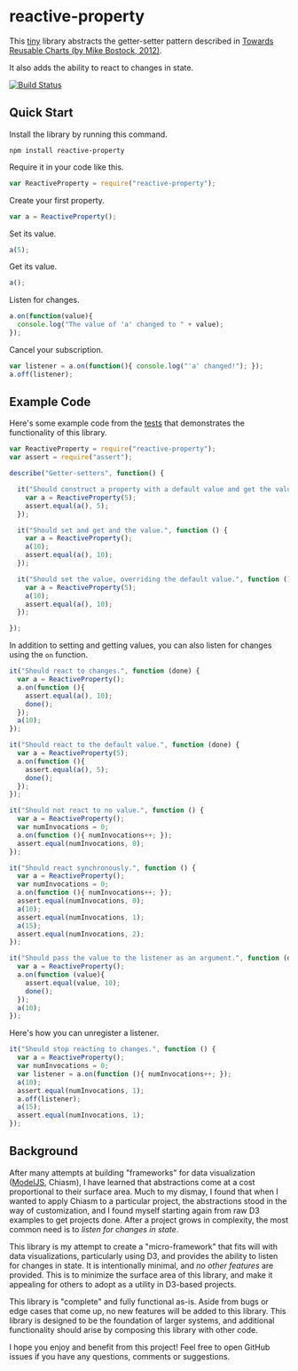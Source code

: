 # reactive-property 

This [tiny](https://github.com/curran/reactiveProperty/blob/master/index.js) library abstracts the getter-setter pattern described in [Towards Reusable Charts (by Mike Bostock, 2012)](https://bost.ocks.org/mike/chart/).

It also adds the ability to react to changes in state.

[![Build Status](https://travis-ci.org/curran/reactive-property.svg?branch=master)](https://travis-ci.org/curran/reactive-property)

## Quick Start

Install the library by running this command.

`npm install reactive-property`

Require it in your code like this.

```javascript
var ReactiveProperty = require("reactive-property");
```

Create your first property.

```javascript
var a = ReactiveProperty();
```

Set its value.

```javascript
a(5);
```

Get its value.

```javascript
a();
```

Listen for changes.

```javascript
a.on(function(value){
  console.log("The value of 'a' changed to " + value);
});
```

Cancel your subscription.

```javascript
var listener = a.on(function(){ console.log("'a' changed!"); });
a.off(listener);
```

## Example Code

Here's some example code from the [tests](https://github.com/curran/reactiveProperty/blob/master/test.js) that demonstrates the functionality of this library.

```javascript
var ReactiveProperty = require("reactive-property");
var assert = require("assert");

describe("Getter-setters", function() {

  it("Should construct a property with a default value and get the value.", function () {
    var a = ReactiveProperty(5);
    assert.equal(a(), 5);
  });

  it("Should set and get and the value.", function () {
    var a = ReactiveProperty();
    a(10);
    assert.equal(a(), 10);
  });

  it("Should set the value, overriding the default value.", function () {
    var a = ReactiveProperty(5);
    a(10);
    assert.equal(a(), 10);
  });

});
```

In addition to setting and getting values, you can also listen for changes using the `on` function. 

```javascript
it("Should react to changes.", function (done) {
  var a = ReactiveProperty();
  a.on(function (){
    assert.equal(a(), 10);
    done();
  }); 
  a(10);
});

it("Should react to the default value.", function (done) {
  var a = ReactiveProperty(5);
  a.on(function (){
    assert.equal(a(), 5);
    done();
  }); 
});

it("Should not react to no value.", function () {
  var a = ReactiveProperty();
  var numInvocations = 0;
  a.on(function (){ numInvocations++; }); 
  assert.equal(numInvocations, 0);
});

it("Should react synchronously.", function () {
  var a = ReactiveProperty();
  var numInvocations = 0;
  a.on(function (){ numInvocations++; }); 
  assert.equal(numInvocations, 0);
  a(10);
  assert.equal(numInvocations, 1);
  a(15);
  assert.equal(numInvocations, 2);
});

it("Should pass the value to the listener as an argument.", function (done) {
  var a = ReactiveProperty();
  a.on(function (value){
    assert.equal(value, 10);
    done();
  }); 
  a(10);
});
```

Here's how you can unregister a listener.

```javascript
it("Should stop reacting to changes.", function () {
  var a = ReactiveProperty();
  var numInvocations = 0;
  var listener = a.on(function (){ numInvocations++; }); 
  a(10);
  assert.equal(numInvocations, 1);
  a.off(listener);
  a(15);
  assert.equal(numInvocations, 1);
});
```

## Background

After many attempts at building "frameworks" for data visualization ([ModelJS](https://github.com/curran/model), Chiasm), I have learned that abstractions come at a cost proportional to their surface area. Much to my dismay, I found that when I wanted to apply Chiasm to a particular project, the abstractions stood in the way of customization, and I found myself starting again from raw D3 examples to get projects done. After a project grows in complexity, the most common need is to *listen for changes in state*.

This library is my attempt to create a "micro-framework" that fits will with data visualizations, particularly using D3, and provides the ability to listen for changes in state. It is intentionally minimal, and *no other features* are provided. This is to minimize the surface area of this library, and make it appealing for others to adopt as a utility in D3-based projects.

This library is "complete" and fully functional as-is. Aside from bugs or edge cases that come up, no new features will be added to this library. This library is designed to be the foundation of larger systems, and additional functionality should arise by composing this library with other code.

I hope you enjoy and benefit from this project! Feel free to open GitHub issues if you have any questions, comments or suggestions.
